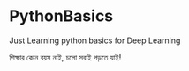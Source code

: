# PythonBasics
Just Learning python basics for Deep Learning

শিক্ষার কোন বয়স নাই, চলো সবাই পড়তে যাই!